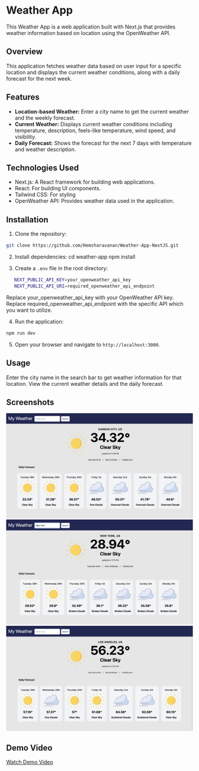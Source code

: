 # Weather App

This Weather App is a web application built with Next.js that provides weather information based on location using the OpenWeather API.

## Overview

This application fetches weather data based on user input for a specific location and displays the current weather conditions, along with a daily forecast for the next week.

## Features

- **Location-based Weather:** Enter a city name to get the current weather and the weekly forecast.
- **Current Weather:** Displays current weather conditions including temperature, description, feels-like temperature, wind speed, and visibility.
- **Daily Forecast:** Shows the forecast for the next 7 days with temperature and weather description.

## Technologies Used

- Next.js: A React framework for building web applications.
- React: For building UI components.
- Tailwind CSS: For styling
- OpenWeather API: Provides weather data used in the application.

## Installation

1. Clone the repository:

```bash
git clone https://github.com/Hemsharavanan/Weather-App-NextJS.git
```

2. Install dependencies:
   cd weather-app
   npm install

3. Create a `.env` file in the root directory:

```bash
   NEXT_PUBLIC_API_KEY=your_openweather_api_key
   NEXT_PUBLIC_API_URI=required_openweather_api_endpoint
```

Replace your_openweather_api_key with your OpenWeather API key.
Replace required_openweather_api_endpoint with the specific API which you want to utilize.

4. Run the application:

```bash
npm run dev
```

5. Open your browser and navigate to `http://localhost:3000`.

## Usage

Enter the city name in the search bar to get weather information for that location.
View the current weather details and the daily forecast.

## Screenshots

![Screenshot 1](/public/Demo/Weather-App-Screenshot1.png)
![Screenshot 2](/public/Demo/Weather-App-Screenshot2.png)
![Screenshot 3](/public/Demo/Weather-App-Screenshot3.png)

<!-- Add more screenshots as needed -->

## Demo Video

[Watch Demo Video](/public/Demo/Weather-App-Demo-Video.mp4)
